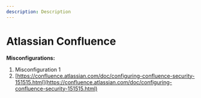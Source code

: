 ```yaml
---
description: Description
---
```


# Atlassian Confluence

**Misconfigurations:**

1. Misconfiguration 1
2. [https://confluence.atlassian.com/doc/configuring-confluence-security-151515.html](https://confluence.atlassian.com/doc/configuring-confluence-security-151515.html)
